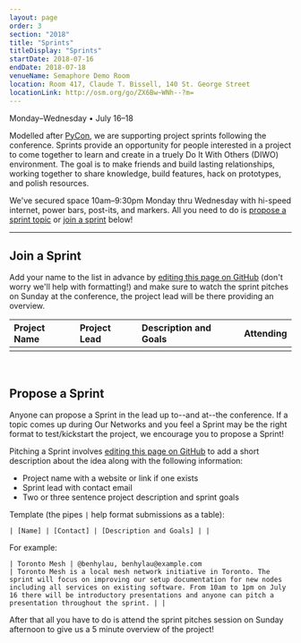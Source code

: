 ```yaml
---
layout: page
order: 3
section: "2018"
title: "Sprints"
titleDisplay: "Sprints"
startDate: 2018-07-16
endDate: 2018-07-18
venueName: Semaphore Demo Room
location: Room 417, Claude T. Bissell, 140 St. George Street
locationLink: http://osm.org/go/ZX6Bw~WNh--?m=
---
```


Monday–Wednesday • July 16–18

Modelled after [PyCon](https://us.pycon.org/2018/community/sprints/), we are supporting project sprints following the conference. Sprints provide an opportunity for people interested in a project to come together to learn and create in a truely Do It With Others (DIWO) environment. The goal is to make friends and build lasting relationships, working together to share knowledge, build features, hack on prototypes, and polish resources.

We've secured space 10am–9:30pm Monday thru Wednesday with hi-speed internet, power bars, post-its, and markers. All you need to do is [propose a sprint topic](#propose-a-sprint) or [join a sprint](#join-a-sprint) below!

***

## Join a Sprint

Add your name to the list in advance by <a href="https://github.com/ournetworks/ournetworks.ca/edit/master/2018/sprints.md" data-proofer-ignore>editing this page on GitHub</a> (don't worry we'll help with formatting!) and make sure to watch the sprint pitches on Sunday at the conference, the project lead will be there providing an overview.



| Project Name            | Project Lead | Description and Goals | Attending |
|:------------------------|:-------------|:----------------------|:----------|
|                         |              |                       |           |

<br />

## Propose a Sprint

Anyone can propose a Sprint in the lead up to--and at--the conference. If a topic comes up during Our Networks and you feel a Sprint may be the right format to test/kickstart the project, we encourage you to propose a Sprint!

Pitching a Sprint involves <a href="https://github.com/ournetworks/ournetworks.ca/edit/master/2018/sprints.md" data-proofer-ignore>editing this page on GitHub</a> to add a short description about the idea along with the following information:

- Project name with a website or link if one exists
- Sprint lead with contact email
- Two or three sentence project description and sprint goals

Template (the pipes `|` help format submissions as a table):

```
| [Name] | [Contact] | [Description and Goals] | |
```

For example:

```
| Toronto Mesh | @benhylau, benhylau@example.com
| Toronto Mesh is a local mesh network initiative in Toronto. The
sprint will focus on improving our setup documentation for new nodes
including all services on existing software. From 10am to 1pm on July
16 there will be introductory presentations and anyone can pitch a
presentation throughout the sprint. | |
```


After that all you have to do is attend the sprint pitches session on Sunday afternoon to give us a 5 minute overview of the project!
